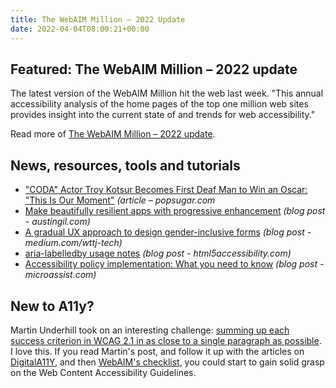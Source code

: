 ```yaml
---
title: The WebAIM Million – 2022 Update
date: 2022-04-04T08:00:21+00:00
---
```


## Featured: The WebAIM Million – 2022 update

The latest version of the WebAIM Million hit the web last week. "This annual accessibility analysis of the home pages of the top one million web sites provides insight into the current state of and trends for web accessibility."

Read more of [The WebAIM Million – 2022 update](https://webaim.org/blog/webaim-million-2022/).

## News, resources, tools and tutorials

- ["CODA" Actor Troy Kotsur Becomes First Deaf Man to Win an Oscar: "This Is Our Moment"](https://www.popsugar.com/celebrity/troy-kotsur-first-deaf-man-oscars-nomination-48708982) *(article – popsugar.com*
- [Make beautifully resilient apps with progressive enhancement](https://austingil.com/resilient-applications-progressive-enhancement/) _(blog post - austingil.com)_
- [A gradual UX approach to design gender-inclusive forms](https://medium.com/wttj-tech/a-gradual-ux-approach-to-design-gender-inclusive-forms-3071a49a45c) *(blog post - medium.com/wttj-tech)*
- [aria-labelledby usage notes](https://html5accessibility.com/stuff/2022/04/03/aria-labelledby-usage-notes/) *(blog post - html5accessibility.com)*
- [Accessibility policy implementation: What you need to know](https://www.microassist.com/digital-accessibility/accessibility-policy-implementation/) *(blog post - microassist.com)*

## New to A11y?

Martin Underhill took on an interesting challenge: [summing up each success criterion in WCAG 2.1 in as close to a single paragraph as possible](https://www.tempertemper.net/blog/wcag-but-in-language-i-can-understand). I love this. If you read Martin's post, and follow it up with the articles on [DigitalA11Y](https://www.digitala11y.com/wcag2-0/), and then [WebAIM's checklist](https://webaim.org/standards/wcag/checklist), you could start to gain solid grasp on the Web Content Accessibility Guidelines.
